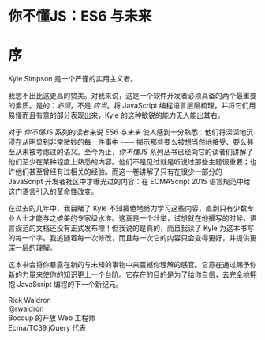 # 你不懂JS：ES6 与未来
# 序

Kyle Simpson 是一个严谨的实用主义者。

我想不出比这更高的赞美。对我来说，这是一个软件开发者必须具备的两个最重要的素质。是的：*必须*，不是 *应当*。将 JavaScript 编程语言层层梳理，并将它们用易懂而且有意的部分表现出来，Kyle 的这种敏锐的能力无人能出其右。

对于 *你不懂JS* 系列的读者来说 *ES6 与未来* 使人感到十分熟悉：他们将深深地沉浸在从明显到非常微妙的每一件事中 —— 揭示那些要么被想当然地接受、要么甚至从未被考虑过的语义。至今为止，*你不懂JS* 系列丛书已经向它的读者们讲解了他们至少在某种程度上熟悉的内容。他们不是见过就是听说过那些主题很重要；也许他们甚至曾经有过相关的经验。而这一卷讲解了只有在很少一部分的 JavaScript 开发者社区中才曝光过的内容：在 ECMAScript 2015 语言规范中给这门语言引入的革命性改变。

在过去的几年中，我目睹了 Kyle 不知疲倦地努力学习这些内容，直到只有少数专业人士才能与之媲美的专家级水准。这真是一个壮举，试想就在他撰写的时候，语言规范的文档还没有正式发布哩！但我说的是真的，而且我读了 Kyle 为这本书写的每一个字。我追随着每一次修改，而且每一次它的内容只会变得更好，并提供更深一层的理解。

这本书会将你暴露在新的与未知的事物中来震撼你理解的感官。它意在通过赐予你新的力量来使你的知识更上一个台阶。它存在的目的是为了给你自信，去完全地拥抱 JavaScript 编程的下一个新纪元。

Rick Waldron<br>
[@rwaldron](http://twitter.com/rwaldron)<br>
Bocoup 的开放 Web 工程师<br>
Ecma/TC39 jQuery 代表
